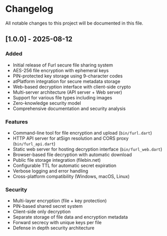 # Changelog

All notable changes to this project will be documented in this file.

## [1.0.0] - 2025-08-12

### Added
- Initial release of Furl secure file sharing system
- AES-256 file encryption with ephemeral keys
- PIN-protected key storage using 9-character codes
- atPlatform integration for secure metadata storage
- Web-based decryption interface with client-side crypto
- Multi-server architecture (API server + Web server)
- Support for various file types including images
- Zero-knowledge security model
- Comprehensive documentation and security analysis

### Features
- Command-line tool for file encryption and upload (`bin/furl.dart`)
- HTTP API server for atSign resolution and CORS proxy (`bin/furl_api.dart`)
- Static web server for hosting decryption interface (`bin/furl_web.dart`)
- Browser-based file decryption with automatic download
- Public file storage integration (filebin.net)
- Configurable TTL for automatic secret expiration
- Verbose logging and error handling
- Cross-platform compatibility (Windows, macOS, Linux)

### Security
- Multi-layer encryption (file + key protection)
- PIN-based shared secret system
- Client-side only decryption
- Separate storage of file data and encryption metadata
- Forward secrecy with unique keys per file
- Defense in depth security architecture
